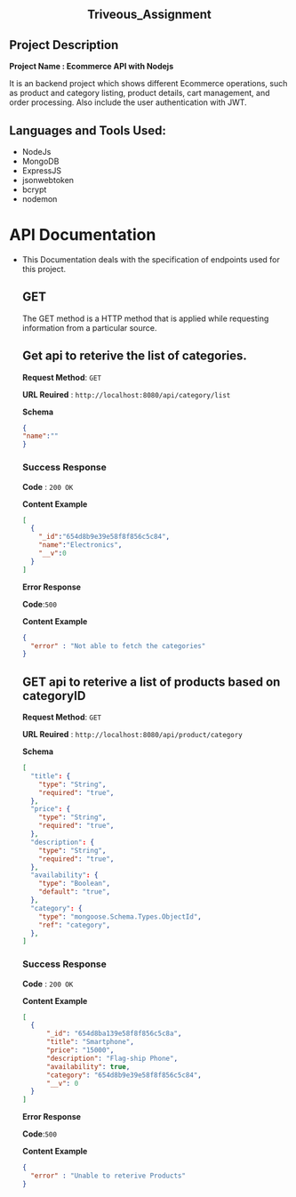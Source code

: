 <div id="headers" align="center">
<h2> Triveous_Assignment</h2>
</div>


## Project Description
<b> Project Name : Ecommerce API with Nodejs </b>
<p>It is an backend project which shows different Ecommerce operations, such as product and category listing, product details, cart management, and order processing. Also include the user authentication with JWT.</p>

## Languages and Tools Used:
  - NodeJs
  - MongoDB
  - ExpressJS
  - jsonwebtoken
  - bcrypt
  - nodemon

# API Documentation

- This Documentation deals with the specification of endpoints used for this project.
  
  ## GET
  The GET method is a HTTP method that is applied while requesting information from a particular source.

  **<h2>Get api to reterive the list of categories.</h2>**
  
  **Request Method**: `GET`

  **URL Reuired** : `http://localhost:8080/api/category/list`

  **Schema**
  ````json
  {
  "name":""
  }
  ````

  ### Success Response

  **Code** : `200 OK`
  
  **Content Example**
  
  ````json
  [
    {
      "_id":"654d8b9e39e58f8f856c5c84",
      "name":"Electronics",
      "__v":0
    }
  ]
  ````
  **Error Response**
  
  **Code**:`500`

  **Content Example**

  ````json
  {
    "error" : "Not able to fetch the categories"
  }
  ````

  **<h2>GET api to reterive a list of products based on categoryID</h2>**
  
   **Request Method**: `GET`

  **URL Reuired** : `http://localhost:8080/api/product/category`

  **Schema**
  ````json
  [
    "title": {
      "type": "String",
      "required": "true",
    },
    "price": {
      "type": "String",
      "required": "true",
    },
    "description": {
      "type": "String",
      "required": "true",
    },
    "availability": {
      "type": "Boolean",
      "default": "true",
    },
    "category": {
      "type": "mongoose.Schema.Types.ObjectId",
      "ref": "category",
    },
  ]
  ````

  ### Success Response

  **Code** : `200 OK`
  
  **Content Example**
  
  ````json
  [
    {
        "_id": "654d8ba139e58f8f856c5c8a",
        "title": "Smartphone",
        "price": "15000",
        "description": "Flag-ship Phone",
        "availability": true,
        "category": "654d8b9e39e58f8f856c5c84",
        "__v": 0
    }
  ]
  ````
  **Error Response**
  
  **Code**:`500`

  **Content Example**

  ````json
  {
    "error" : "Unable to reterive Products"
  }
  ````
  


















